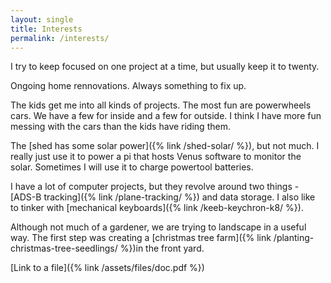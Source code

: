 ```yaml
---
layout: single
title: Interests
permalink: /interests/
---
```


I try to keep focused on one project at a time, but usually keep it to twenty. 

Ongoing home rennovations. Always something to fix up. 

The kids get me into all kinds of projects. The most fun are powerwheels cars. We have a few for inside and a few for outside. I think I have more fun messing with the cars than the kids have riding them. 

The [shed has some solar power]({% link /shed-solar/ %}), but not much. I really just use it to power a pi that hosts Venus software to monitor the solar. Sometimes I will use it to charge powertool batteries. 

I have a lot of computer projects, but they revolve around two things - [ADS-B tracking]({% link /plane-tracking/ %}) and data storage. I also like to tinker with [mechanical keyboards]({% link /keeb-keychron-k8/ %}). 

Although not much of a gardener, we are trying to landscape in a useful way. The first step was creating a [christmas tree farm]({% link /planting-christmas-tree-seedlings/ %})in the front yard. 

[GitHub]: https://github.com/chuckenglehart/


[Link to a file]({% link /assets/files/doc.pdf %})